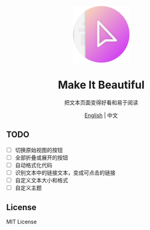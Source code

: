 <p align="center">
  <img width="150px" alt="Logo" src="assets/images/logo.svg" />
</p>

<h1 align="center">Make It Beautiful</h1>
<p align="center">把文本页面变得好看和易于阅读</p>
<p align="center"><a href="README.md">English</a> | 中文</p>

## TODO

- [ ] 切换原始视图的按钮
- [ ] 全部折叠或展开的按钮
- [ ] 自动格式化代码
- [ ] 识别文本中的链接文本，变成可点击的链接
- [ ] 自定义文本大小和格式
- [ ] 自定义主题

## License

MIT License
